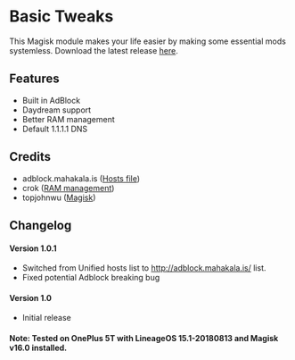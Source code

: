 # Basic Tweaks
This Magisk module makes your life easier by making some essential mods systemless. Download the latest release 
[here](https://github.com/MrFlashGame/basic-tweaks/releases/download/1.0/system-tweaks.zip "Version 1.0").

## Features
- Built in AdBlock
- Daydream support
- Better RAM management
- Default 1.1.1.1 DNS

## Credits
- adblock.mahakala.is ([Hosts file](http://adblock.mahakala.is/))
- crok ([RAM management](https://github.com/crok/crokrammgmtfix))
- topjohnwu ([Magisk](https://github.com/topjohnwu/Magisk))

## Changelog
#### Version 1.0.1
- Switched from Unified hosts list to http://adblock.mahakala.is/ list.
- Fixed potential Adblock breaking bug
#### Version 1.0
- Initial release 

#### Note: Tested on OnePlus 5T with LineageOS 15.1-20180813 and Magisk v16.0 installed.
